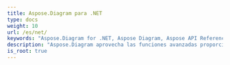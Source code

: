 ```yaml
---
title: Aspose.Diagram para .NET
type: docs
weight: 10
url: /es/net/
keywords: "Aspose.Diagram for .NET, Aspose Diagram, Aspose API Reference."
description: "Aspose.Diagram aprovecha las funciones avanzadas proporcionadas por Microsoft Office Visio para manipular los diagramas de Visio en un servidor."
is_root: true
---
```

